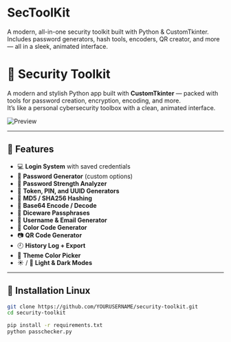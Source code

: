 # SecToolKit
A modern, all-in-one security toolkit built with Python &amp; CustomTkinter. Includes password generators, hash tools, encoders, QR creator, and more — all in a sleek, animated interface.

# 🔐 Security Toolkit

A modern and stylish Python app built with **CustomTkinter** — packed with tools for password creation, encryption, encoding, and more.  
It’s like a personal cybersecurity toolbox with a clean, animated interface.

![Preview](preview.png)

---

## 🚀 Features
- 💻 **Login System** with saved credentials
- 🔑 **Password Generator** (custom options)
- 🧠 **Password Strength Analyzer**
- 🧾 **Token, PIN, and UUID Generators**
- 🧩 **MD5 / SHA256 Hashing**
- 🧬 **Base64 Encode / Decode**
- 🎲 **Diceware Passphrases**
- 📧 **Username & Email Generator**
- 🎨 **Color Code Generator**
- 📷 **QR Code Generator**
- 🕘 **History Log + Export**
- 🌈 **Theme Color Picker**
- ☀️ / 🌙 **Light & Dark Modes**

---

## 🧰 Installation Linux

```bash
git clone https://github.com/YOURUSERNAME/security-toolkit.git
cd security-toolkit

pip install -r requirements.txt
python passchecker.py
